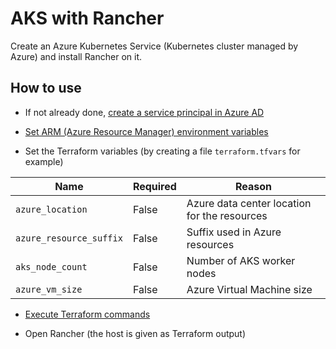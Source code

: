 # AKS with Rancher

Create an Azure Kubernetes Service (Kubernetes cluster managed by Azure) and install Rancher on it.

## How to use

* If not already done, [create a service principal in Azure AD](../../docs/azure.md#create-a-service-principal)

* [Set ARM (Azure Resource Manager) environment variables](../../docs/azure.md#set-arm-environment-variables)

* Set the Terraform variables (by creating a file `terraform.tfvars` for example)

Name                    | Required | Reason
------------------------|----------|---------------------------------------------
`azure_location`        | False    | Azure data center location for the resources
`azure_resource_suffix` | False    | Suffix used in Azure resources
`aks_node_count`        | False    | Number of AKS worker nodes
`azure_vm_size`         | False    | Azure Virtual Machine size

* [Execute Terraform commands](../../docs/terraform-cli.md#run-commands)

* Open Rancher (the host is given as Terraform output)
